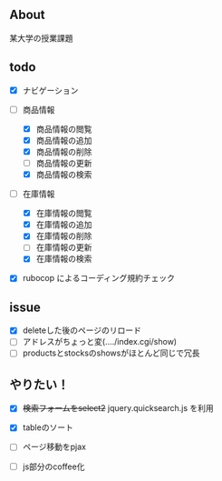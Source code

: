 ## About
某大学の授業課題

## todo

- [x] ナビゲーション

- [ ] 商品情報
  - [x] 商品情報の閲覧
  - [x] 商品情報の追加
  - [x] 商品情報の削除
  - [ ] 商品情報の更新
  - [x] 商品情報の検索

- [ ] 在庫情報
  - [x] 在庫情報の閲覧
  - [x] 在庫情報の追加
  - [x] 在庫情報の削除
  - [ ] 在庫情報の更新
  - [x] 在庫情報の検索

- [x] rubocop によるコーディング規約チェック

## issue
- [x] deleteした後のページのリロード
- [ ] アドレスがちょっと変(..../index.cgi/show)
- [ ] productsとstocksのshowsがほとんど同じで冗長

## やりたい！
- [x] ~~検索フォームをselect2~~ jquery.quicksearch.js を利用
- [x] tableのソート
- [ ] ページ移動をpjax
- [ ] js部分のcoffee化

